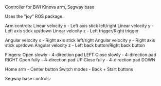 Controller for BWI Kinova arm, Segway base

Uses the "joy" ROS package. 

Arm controls:
Linear velocity x - Left axis stick left/right
Linear velocity y - Left axis stick up/down
Linear velocity z - Left trigger/Right trigger

Angular velocity x - Right axis stick left/right
Angular velocity y - Right axis stick up/down
Angular velocity z - Left back button/Right back button

Fingers:
Open slowly - 4-direction pad LEFT
Close slowly - 4-direction pad RIGHT
Open fully - 4-direction pad UP
Close fully - 4-direction pad DOWN

Home arm - Center button
Switch modes - Back + Start buttons

Segway base controls:


